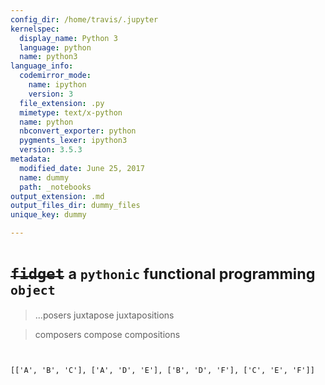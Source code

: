 ```yaml
---
config_dir: /home/travis/.jupyter
kernelspec:
  display_name: Python 3
  language: python
  name: python3
language_info:
  codemirror_mode:
    name: ipython
    version: 3
  file_extension: .py
  mimetype: text/x-python
  name: python
  nbconvert_exporter: python
  pygments_lexer: ipython3
  version: 3.5.3
metadata:
  modified_date: June 25, 2017
  name: dummy
  path: _notebooks
output_extension: .md
output_files_dir: dummy_files
unique_key: dummy

---
```


# <del>`fidget`</del> <small>a `pythonic` functional programming `object`</small>

> ...posers juxtapose juxtapositions

> composers compose compositions


```python

```


```python

```




    [['A', 'B', 'C'], ['A', 'D', 'E'], ['B', 'D', 'F'], ['C', 'E', 'F']]




```python

```
